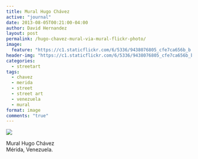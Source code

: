 ```yaml
---
title: Mural Hugo Chávez
active: "journal"
date: 2013-08-05T00:21:00-04:00
author: David Hernandez
layout: post
permalink: /hugo-chavez-mural-via-mural-flickr-photo/
image:
  feature: "https://c1.staticflickr.com/6/5336/9438076805_cfe7ca656b_b.jpg"
header-img: "https://c1.staticflickr.com/6/5336/9438076805_cfe7ca656b_b.jpg"
categories:
  - streetart
tags:
  - chavez
  - merida
  - street
  - street art
  - venezuela
  - mural
format: image
comments: "true"
---
```

<a href="https://c1.staticflickr.com/6/5336/9438076805_cfe7ca656b_b.jpg" class="popup"  title="Mural Hugo Chávez" data-caption="© 2013 by David Hernández"><img src="https://c1.staticflickr.com/6/5336/9438076805_cfe7ca656b_b.jpg"></a>

Mural Hugo Chávez<br>
Mérida, Venezuela.
